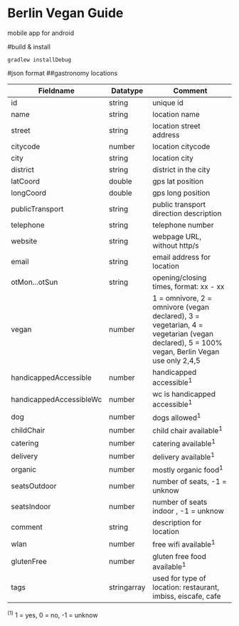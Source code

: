 # Berlin Vegan Guide
mobile app for android

#build & install

    gradlew installDebug

#json format
##gastronomy locations

Fieldname               | Datatype    | Comment
----------------------- | ----------- | -------
id                      | string      | unique id
name                    | string      | location name
street                  | string      | location street address
citycode                | number      | location citycode
city                    | string      | location city
district                | string      | district in the city
latCoord                | double      | gps lat position
longCoord               | double      | gps long position
publicTransport         | string      | public transport direction description
telephone               | string      | telephone number
website                 | string      | webpage URL, without http/s
email                   | string      | email address for location
otMon...otSun           | string      | opening/closing times, format: xx - xx
vegan                   | number      | 1 = omnivore, 2 = omnivore (vegan declared), 3 = vegetarian, 4 = vegetarian (vegan declared), 5 = 100% vegan, Berlin Vegan use only 2,4,5
handicappedAccessible   | number      | handicapped accessible<sup>1</sup>
handicappedAccessibleWc | number      | wc is handicapped accessible<sup>1</sup>
dog                     | number      | dogs allowed<sup>1</sup>
childChair              | number      | child chair available<sup>1</sup>
catering                | number      | catering available<sup>1</sup>
delivery                | number      | delivery available<sup>1</sup>
organic                 | number      | mostly organic food<sup>1</sup>
seatsOutdoor            | number      | number of seats, -1 = unknow
seatsIndoor             | number      | number of seats indoor , -1 = unknow
comment                 | string      | description for location
wlan                    | number      | free wifi available<sup>1</sup>
glutenFree              | number      | gluten free food available<sup>1</sup>
tags                    | stringarray | used for type of location: restaurant, imbiss, eiscafe, cafe

<sup>(1)</sup> 1 = yes, 0 = no, -1 = unknow